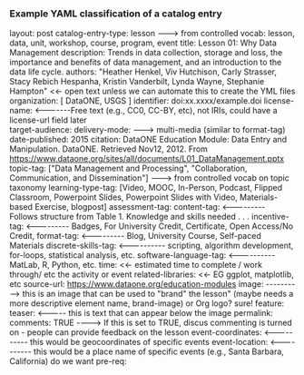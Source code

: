 ### Example YAML classification of a catalog entry

layout: post
catalog-entry-type: lesson               ---> from controlled vocab: lesson, data, unit, workshop, course, program, event
title: Lesson 01: Why Data Management
description: Trends in data collection, storage and loss, the importance and benefits of data management, and an introduction to the data life cycle.
authors: "Heather Henkel, Viv Hutchison, Carly Strasser, Stacy Rebich Hespanha, Kristin Vanderbilt, Lynda Wayne, Stephanie Hampton"  <<- open text unless we can automate this to create the YML files
organization: [ DataONE, USGS ] 
identifier: doi:xx.xxxx/example.doi
license-name:                 <-------Free text (e.g., CC0, CC-BY, etc), not IRIs, could have a license-url field later  
target-audience:
delivery-mode:                          ---> multi-media      (similar to format-tag)
date-published: 2015
citation: DataONE Education Module: Data Entry and Manipulation. DataONE. Retrieved Nov12, 2012. From https://www.dataone.org/sites/all/documents/L01_DataManagement.pptx
topic-tag: ["Data Management and Processing", "Collaboration, Communication, and Dissemination"]              ---> from controlled vocab on topic taxonomy
learning-type-tag: [Video, MOOC, In-Person, Podcast, Flipped Classroom, Powerpoint Slides, Powerpoint Slides with Video, Materials-based Exercise, blogpost]
assessment-tag: 
content-tag:                 <--------- Follows structure from Table 1. Knowledge and skills needed . . . 
incentive-tag:               <--------- Badges, For University Credit, Certificate, Open Access/No Credit, 
format-tag:                    <--------- Blog, University Course, Self-paced Materials
discrete-skills-tag:                            <---------- scripting, algorithm development, for-loops, statistical analysis,  etc. 
software-language-tag:                    <---------- MatLab, R, Python, etc. 
time:   <<- estimated time to complete / work through/ etc the activity or event
related-libraries:   <<- EG ggplot, matplotlib, etc
source-url: https://www.dataone.org/education-modules
image:   ----------> this is an image that can be used to "brand" the lesson" (maybe needs a more descriptive element name, brand-image) or Org logo? sure!
  feature: 
  teaser:     <----- this is text that can appear below the image
permalink: 
comments: TRUE  ----> If this is set to TRUE, discus commenting is turned on - people can provide feedback on the lesson 
event-coordinates:                 <---------- this would be geocoordinates of specific events
event-location:                       <---------- this would be a place name of specific events (e.g., Santa Barbara, California)   do we want
pre-req:
